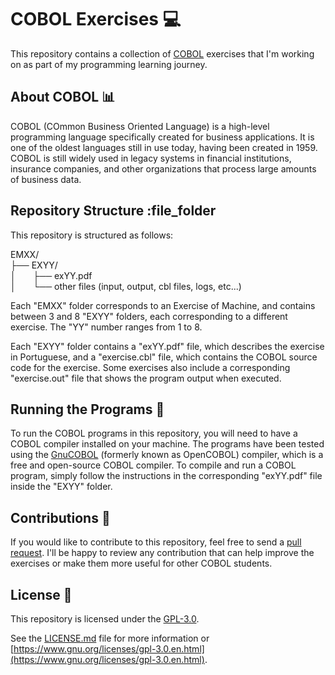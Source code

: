 # COBOL Exercises :computer:

This repository contains a collection of [COBOL](https://en.wikipedia.org/wiki/COBOL) exercises that I'm working on as part of my programming learning journey.

## About COBOL :bar_chart:

COBOL (COmmon Business Oriented Language) is a high-level programming language specifically created for business applications. It is one of the oldest languages still in use today, having been created in 1959. COBOL is still widely used in legacy systems in financial institutions, insurance companies, and other organizations that process large amounts of business data.

## Repository Structure :file_folder

This repository is structured as follows:

EMXX/\
├── EXYY/\
│&nbsp;&nbsp;&nbsp;&nbsp;&nbsp;&nbsp;&nbsp;├── exYY.pdf\
│&nbsp;&nbsp;&nbsp;&nbsp;&nbsp;&nbsp;&nbsp;└── other files (input, output, cbl files, logs, etc...)

Each "EMXX" folder corresponds to an Exercise of Machine, and contains between 3 and 8 "EXYY" folders, each corresponding to a different exercise. The "YY" number ranges from 1 to 8.

Each "EXYY" folder contains a "exYY.pdf" file, which describes the exercise in Portuguese, and a "exercise.cbl" file, which contains the COBOL source code for the exercise. Some exercises also include a corresponding "exercise.out" file that shows the program output when executed.

## Running the Programs :running:

To run the COBOL programs in this repository, you will need to have a COBOL compiler installed on your machine. The programs have been tested using the [GnuCOBOL](https://sourceforge.net/projects/open-cobol/) (formerly known as OpenCOBOL) compiler, which is a free and open-source COBOL compiler. To compile and run a COBOL program, simply follow the instructions in the corresponding "exYY.pdf" file inside the "EXYY" folder.

## Contributions :raised_hands:

If you would like to contribute to this repository, feel free to send a [pull request](https://docs.github.com/en/github/collaborating-with-pull-requests). I'll be happy to review any contribution that can help improve the exercises or make them more useful for other COBOL students.

## License :scroll:

This repository is licensed under the [GPL-3.0](./LICENSE.md). 

See the [LICENSE.md](./LICENSE.md) file for more information or [https://www.gnu.org/licenses/gpl-3.0.en.html](https://www.gnu.org/licenses/gpl-3.0.en.html).